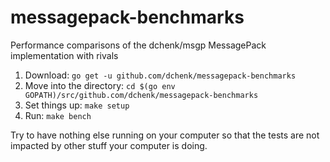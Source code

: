 # messagepack-benchmarks
Performance comparisons of the dchenk/msgp MessagePack implementation with rivals

1. Download: `go get -u github.com/dchenk/messagepack-benchmarks`
2. Move into the directory: `cd $(go env GOPATH)/src/github.com/dchenk/messagepack-benchmarks`
2. Set things up: `make setup`
4. Run: `make bench`

Try to have nothing else running on your computer so that the tests are not impacted by other stuff
your computer is doing.
